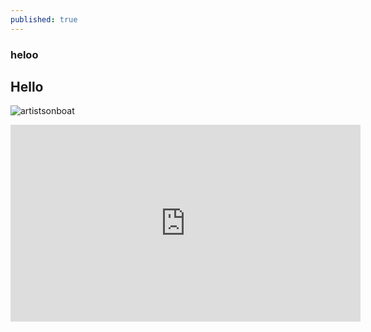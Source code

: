 ```yaml
---
published: true
---
```

### heloo
## Hello

![artistsonboat](https://archive.org/details/dscf-2064-copy/meeting%20the%20island.jpeg)

<iframe width="560" height="315" src="https://www.youtube.com/embed/Ro5ck-LpJuM" frameborder="0" allow="accelerometer; autoplay; clipboard-write; encrypted-media; gyroscope; picture-in-picture" allowfullscreen></iframe>

